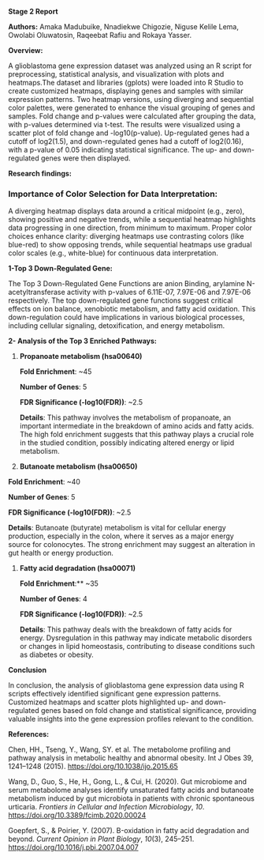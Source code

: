 ﻿**Stage 2 Report**

**Authors:** Amaka Madubuike, Nnadiekwe Chigozie, Niguse Kelile Lema, Owolabi Oluwatosin, Raqeebat Rafiu and Rokaya Yasser.

**Overview:**

A glioblastoma gene expression dataset was analyzed using an R script for preprocessing, statistical analysis, and visualization with plots and heatmaps.The dataset and libraries (gplots) were loaded into R Studio to create customized heatmaps, displaying genes and samples with similar expression patterns. Two heatmap versions, using diverging and sequential color palettes, were generated to enhance the visual grouping of genes and samples. Fold change and p-values were calculated after grouping the data, with p-values determined via t-test. The results were visualized using a scatter plot of fold change and -log10(p-value). Up-regulated genes had a cutoff of log2(1.5), and down-regulated genes had a cutoff of log2(0.16), with a p-value of 0.05 indicating statistical significance. The up- and down-regulated genes were then displayed.

**Research findings:**
### **Importance of Color Selection for Data Interpretation:**
A diverging heatmap displays data around a critical midpoint (e.g., zero), showing positive and negative trends, while a sequential heatmap highlights data progressing in one direction, from minimum to maximum. Proper color choices enhance clarity: diverging heatmaps use contrasting colors (like blue-red) to show opposing trends, while sequential heatmaps use gradual color scales (e.g., white-blue) for continuous data interpretation.

**1-Top 3 Down-Regulated Gene:**

The Top 3 Down-Regulated Gene Functions are anion Binding, arylamine N-acetyltransferase activity with p-values of 6.11E-07, 7.97E-06 and 7.97E-06 respectively. The top down-regulated gene functions suggest critical effects on ion balance, xenobiotic metabolism, and fatty acid oxidation. This down-regulation could have implications in various biological processes, including cellular signaling, detoxification, and energy metabolism.

<a name="_dyuw9vq7ypv7"></a>**2- Analysis of the Top 3 Enriched Pathways:**

1. **Propanoate metabolism (hsa00640)**

   **Fold Enrichment**: ~45

   **Number of Genes**: 5

   **FDR Significance (-log10(FDR))**: ~2.5

   **Details**: This pathway involves the metabolism of propanoate, an important intermediate in the breakdown of amino acids and fatty acids. The high fold enrichment suggests that this pathway plays a crucial role in the studied condition, possibly indicating altered energy or lipid metabolism.

1. **Butanoate metabolism (hsa00650)**

**Fold Enrichment**: ~40

**Number of Genes**: 5

**FDR Significance (-log10(FDR))**: ~2.5

**Details**: Butanoate (butyrate) metabolism is vital for cellular energy production, especially in the colon, where it serves as a major energy source for colonocytes. The strong enrichment may suggest an alteration in gut health or energy production.

1. **Fatty acid degradation (hsa00071)**

   **Fold Enrichment**:** ~35

   **Number of Genes**: 4

   **FDR Significance (-log10(FDR))**: ~2.5

   **Details**: This pathway deals with the breakdown of fatty acids for energy. Dysregulation in this pathway may indicate metabolic disorders or changes in lipid homeostasis, contributing to disease conditions such as diabetes or obesity.


**Conclusion** 

In conclusion, the analysis of glioblastoma gene expression data using R scripts effectively identified significant gene expression patterns. Customized heatmaps and scatter plots highlighted up- and down-regulated genes based on fold change and statistical significance, providing valuable insights into the gene expression profiles relevant to the condition.


**References:**

Chen, HH., Tseng, Y., Wang, SY. et al. The metabolome profiling and pathway analysis in metabolic healthy and abnormal obesity. Int J Obes 39, 1241–1248 (2015). <https://doi.org/10.1038/ijo.2015.65>

Wang, D., Guo, S., He, H., Gong, L., & Cui, H. (2020). Gut microbiome and serum metabolome analyses identify unsaturated fatty acids and butanoate metabolism induced by gut microbiota in patients with chronic spontaneous urticaria. *Frontiers in Cellular and Infection Microbiology*, *10*. <https://doi.org/10.3389/fcimb.2020.00024>

Goepfert, S., & Poirier, Y. (2007). Β-oxidation in fatty acid degradation and beyond. *Current Opinion in Plant Biology*, *10*(3), 245–251. <https://doi.org/10.1016/j.pbi.2007.04.007>


